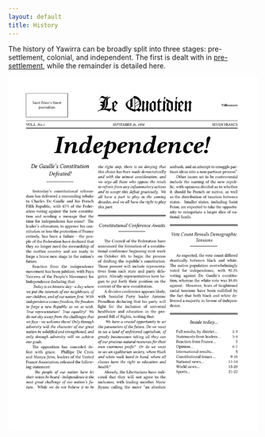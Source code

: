 ```yaml
---
layout: default
title: History
---
```


The history of Yawirra can be broadly split into three stages: pre-settlement, colonial, and independent. The first is dealt with in [pre-settlement](presettlement.html), while the remainder is detailed here.

![Front page of Le Quotidien](/assets/Independence!.jpg)